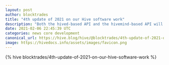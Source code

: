 ```yaml
---
layout: post
author: blocktrades
title: "4th update of 2021 on our Hive software work"
description: "Both the hived-based API and the hivemind-based API will employ the same SQL queries, so we’ll be able to re-use much of this week’s work on the hived plugin when implementing account history API support inside hivemind."
date: 2021-02-06 22:45:39 UTC
categories: news core development
canonical_url: https://hive.blog/hive/@blocktrades/4th-update-of-2021-on-our-hive-software-work
image: https://hivedocs.info/assets/images/favicon.png
---
```

{% hive blocktrades/4th-update-of-2021-on-our-hive-software-work %}
